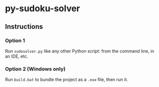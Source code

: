 # py-sudoku-solver
## Instructions
### Option 1
Run `sudosolver.py` like any other Python script: from the command line, in an IDE, etc.
### Option 2 (Windows only)
Run `build.bat` to bundle the project as a `.exe` file, then run it.
